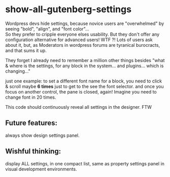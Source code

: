 # show-all-gutenberg-settings
Wordpress devs hide settings, because novice users are "overwhelmed" by seeing "bold", "align", and "font color"...  
So they prefer to cripple everyone elses usability. 
But they don't offer any configuration alternative for advanced users! WTF ?!
Lots of users ask about it, but, as Moderators in wordpress forums are tyranical burocracts, and that sums it up.

They forget I already need to remember a million other things besides "what & where is the settings, for any block in the system... and plugins... which is changing..."

just one example: 
to set a different font name for a block, you need to click & scroll maybe **6 times** just to get to the see the font selector. 
and once you focus on another control, the pane is closed, again!
Imagine you need to change font in 20 times.

This code should continuously reveal all settings in the designer. FTW

## Future features:
always show design settings panel.

## Wishful thinking:
display ALL settings, in one compact list, same as property settings panel in visual development environments.


